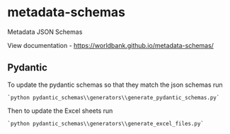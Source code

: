 # metadata-schemas
Metadata JSON Schemas

View documentation - https://worldbank.github.io/metadata-schemas/


## Pydantic

To update the pydantic schemas so that they match the json schemas run

    `python pydantic_schemas\\generators\\generate_pydantic_schemas.py`

Then to update the Excel sheets run

    `python pydantic_schemas\\generators\\generate_excel_files.py`